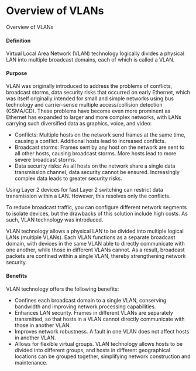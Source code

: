Overview of VLANs
=================

Overview of VLANs

#### Definition

Virtual Local Area Network (VLAN) technology logically divides a physical LAN into multiple broadcast domains, each of which is called a VLAN.


#### Purpose

VLAN was originally introduced to address the problems of conflicts, broadcast storms, data security risks that occurred on early Ethernet, which was itself originally intended for small and simple networks using bus technology and carrier-sense multiple access/collision detection (CSMA/CD). These problems have become even more prominent as Ethernet has expanded to larger and more complex networks, with LANs carrying such diversified data as graphics, voice, and video:

* Conflicts: Multiple hosts on the network send frames at the same time, causing a conflict. Additional hosts lead to increased conflicts.
* Broadcast storms: Frames sent by any host on the network are sent to all other hosts, causing broadcast storms. More hosts lead to more severe broadcast storms.
* Data security risks: As all hosts on the network share a single data transmission channel, data security cannot be ensured. Increasingly complex data leads to greater security risks.

Using Layer 2 devices for fast Layer 2 switching can restrict data transmission within a LAN. However, this resolves only the conflicts.

To reduce broadcast traffic, you can configure different network segments to isolate devices, but the drawbacks of this solution include high costs. As such, VLAN technology was introduced.

VLAN technology allows a physical LAN to be divided into multiple logical LANs (multiple VLANs). Each VLAN functions as a separate broadcast domain, with devices in the same VLAN able to directly communicate with one another, while those in different VLANs cannot. As a result, broadcast packets are confined within a single VLAN, thereby strengthening network security.


#### Benefits

VLAN technology offers the following benefits:

* Confines each broadcast domain to a single VLAN, conserving bandwidth and improving network processing capabilities.
* Enhances LAN security. Frames in different VLANs are separately transmitted, so that hosts in a VLAN cannot directly communicate with those in another VLAN.
* Improves network robustness. A fault in one VLAN does not affect hosts in another VLAN.
* Allows for flexible virtual groups. VLAN technology allows hosts to be divided into different groups, and hosts in different geographical locations can be grouped together, simplifying network construction and maintenance.